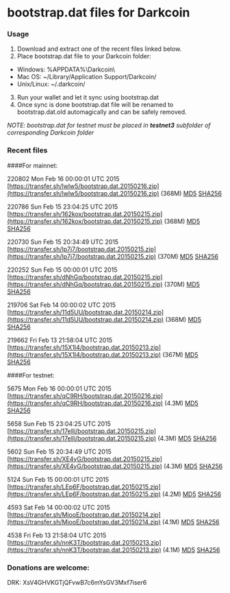 # bootstrap.dat files for Darkcoin

### Usage

1. Download and extract one of the recent files linked below.
2. Place bootstrap.dat file to your Darkcoin folder:
 - Windows: %APPDATA%\Darkcoin\
 - Mac OS: ~/Library/Application Support/Darkcoin/
 - Unix/Linux: ~/.darkcoin/
3. Run your wallet and let it sync using bootstrap.dat
4. Once sync is done bootstrap.dat file will be renamed to bootstrap.dat.old automagically and can be safely removed.

_NOTE: bootstrap.dat for testnet must be placed in **testnet3** subfolder of corresponding Darkcoin folder_

### Recent files

####For mainnet:

220802 Mon Feb 16 00:00:01 UTC 2015 [https://transfer.sh/lwlw5/bootstrap.dat.20150216.zip](https://transfer.sh/lwlw5/bootstrap.dat.20150216.zip) (368M) [MD5](https://transfer.sh/GGXSc/md5.txt) [SHA256](https://transfer.sh/CPi0f/sha256.txt)

220786 Sun Feb 15 23:04:25 UTC 2015 [https://transfer.sh/162kox/bootstrap.dat.20150215.zip](https://transfer.sh/162kox/bootstrap.dat.20150215.zip) (368M) [MD5](https://transfer.sh/pjYI2/md5.txt) [SHA256](https://transfer.sh/TgrJv/sha256.txt)

220730 Sun Feb 15 20:34:49 UTC 2015 [https://transfer.sh/lp7j7/bootstrap.dat.20150215.zip](https://transfer.sh/lp7j7/bootstrap.dat.20150215.zip) (370M) [MD5](https://transfer.sh/VP7gd/md5.txt) [SHA256](https://transfer.sh/Fd6XL/sha256.txt)

220252 Sun Feb 15 00:00:01 UTC 2015 [https://transfer.sh/dNhGq/bootstrap.dat.20150215.zip](https://transfer.sh/dNhGq/bootstrap.dat.20150215.zip) (370M) [MD5](https://transfer.sh/Dmoec/md5.txt) [SHA256](https://transfer.sh/1go60d/sha256.txt)

219706 Sat Feb 14 00:00:02 UTC 2015 [https://transfer.sh/11d5UU/bootstrap.dat.20150214.zip](https://transfer.sh/11d5UU/bootstrap.dat.20150214.zip) (368M) [MD5](https://transfer.sh/1dNUF3/md5.txt) [SHA256](https://transfer.sh/KqKUZ/sha256.txt)

219662 Fri Feb 13 21:58:04 UTC 2015 [https://transfer.sh/15X1I4/bootstrap.dat.20150213.zip](https://transfer.sh/15X1I4/bootstrap.dat.20150213.zip) (367M) [MD5](https://transfer.sh/PI8rm/md5.txt) [SHA256](https://transfer.sh/14A8bs/sha256.txt)

####For testnet:

5675 Mon Feb 16 00:00:01 UTC 2015 [https://transfer.sh/qC9RH/bootstrap.dat.20150216.zip](https://transfer.sh/qC9RH/bootstrap.dat.20150216.zip) (4.3M) [MD5](https://transfer.sh/aAJi8/md5.txt) [SHA256](https://transfer.sh/BwK5N/sha256.txt)

5658 Sun Feb 15 23:04:25 UTC 2015 [https://transfer.sh/17elli/bootstrap.dat.20150215.zip](https://transfer.sh/17elli/bootstrap.dat.20150215.zip) (4.3M) [MD5](https://transfer.sh/q4lD6/md5.txt) [SHA256](https://transfer.sh/YYuYX/sha256.txt)

5602 Sun Feb 15 20:34:49 UTC 2015 [https://transfer.sh/XE4yG/bootstrap.dat.20150215.zip](https://transfer.sh/XE4yG/bootstrap.dat.20150215.zip) (4.3M) [MD5](https://transfer.sh/68D5h/md5.txt) [SHA256](https://transfer.sh/Pvchs/sha256.txt)

5124 Sun Feb 15 00:00:01 UTC 2015 [https://transfer.sh/LEp6F/bootstrap.dat.20150215.zip](https://transfer.sh/LEp6F/bootstrap.dat.20150215.zip) (4.2M) [MD5](https://transfer.sh/JEd2Y/md5.txt) [SHA256](https://transfer.sh/1hLQT8/sha256.txt)

4593 Sat Feb 14 00:00:02 UTC 2015 [https://transfer.sh/MjooE/bootstrap.dat.20150214.zip](https://transfer.sh/MjooE/bootstrap.dat.20150214.zip) (4.1M) [MD5](https://transfer.sh/1gziV3/md5.txt) [SHA256](https://transfer.sh/1fmgdw/sha256.txt)

4538 Fri Feb 13 21:58:04 UTC 2015 [https://transfer.sh/nnK3T/bootstrap.dat.20150213.zip](https://transfer.sh/nnK3T/bootstrap.dat.20150213.zip) (4.1M) [MD5](https://transfer.sh/RSjMu/md5.txt) [SHA256](https://transfer.sh/1dJhzz/sha256.txt)

### Donations are welcome:

DRK: XsV4GHVKGTjQFvwB7c6mYsGV3Mxf7iser6
